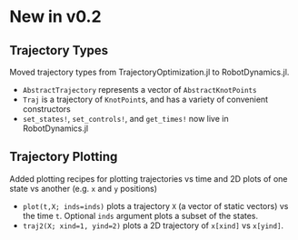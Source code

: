 # New in v0.2
## Trajectory Types
Moved trajectory types from TrajectoryOptimization.jl to RobotDynamics.jl.
* `AbstractTrajectory` represents a vector of `AbstractKnotPoints`
* `Traj` is a trajectory of `KnotPoint`s, and has a variety of convenient constructors
* `set_states!`, `set_controls!`, and `get_times!` now live in RobotDynamics.jl

## Trajectory Plotting
Added plotting recipes for plotting trajectories vs time and 2D plots of one state vs another (e.g. `x` and `y` positions)
* `plot(t,X; inds=inds)` plots a trajectory `X` (a vector of static vectors) vs the time `t`. Optional `inds` argument plots a subset of the states.
* `traj2(X; xind=1, yind=2)` plots a 2D trajectory of `x[xind]` vs
`x[yind]`.